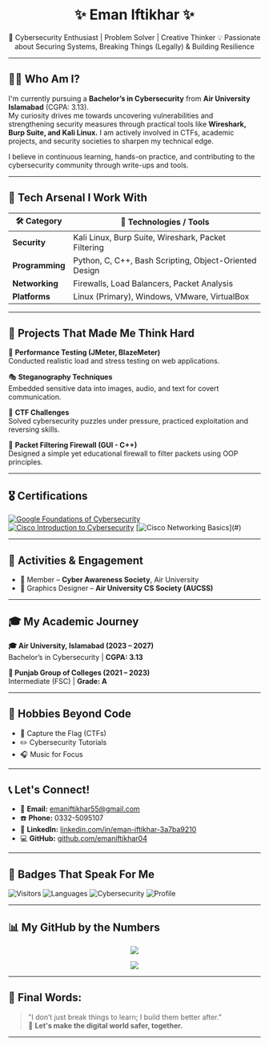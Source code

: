 <h1 align="center">✨ Eman Iftikhar ✨</h1>

<p align="center">
🔐 Cybersecurity Enthusiast | Problem Solver | Creative Thinker  
💡 Passionate about Securing Systems, Breaking Things (Legally) & Building Resilience  
</p>

---

## 👩‍💻 Who Am I?
I'm currently pursuing a **Bachelor’s in Cybersecurity** from **Air University Islamabad** (CGPA: 3.13).  
My curiosity drives me towards uncovering vulnerabilities and strengthening security measures through practical tools like **Wireshark, Burp Suite, and Kali Linux.** I am actively involved in CTFs, academic projects, and security societies to sharpen my technical edge.

I believe in continuous learning, hands-on practice, and contributing to the cybersecurity community through write-ups and tools.

---

## 🚀 Tech Arsenal I Work With
| 🛠️ Category    | 🚩 Technologies / Tools                                 |
|----------------|---------------------------------------------------------|
| **Security**   | Kali Linux, Burp Suite, Wireshark, Packet Filtering     |
| **Programming**| Python, C, C++, Bash Scripting, Object-Oriented Design   |
| **Networking** | Firewalls, Load Balancers, Packet Analysis               |
| **Platforms**  | Linux (Primary), Windows, VMware, VirtualBox             |

---

## 📂 Projects That Made Me Think Hard
🧪 **Performance Testing (JMeter, BlazeMeter)**  
Conducted realistic load and stress testing on web applications.

🎭 **Steganography Techniques**  
Embedded sensitive data into images, audio, and text for covert communication.

🏹 **CTF Challenges**  
Solved cybersecurity puzzles under pressure, practiced exploitation and reversing skills.

🧱 **Packet Filtering Firewall (GUI - C++)**  
Designed a simple yet educational firewall to filter packets using OOP principles.

---

## 🎖️ Certifications
[![Google Foundations of Cybersecurity](https://img.shields.io/badge/Google-Foundations_of_Cyber_Security-blue?logo=google)](./certificates/Coursera%20EE9J2BA68BS4%20(2).pdf)
[![Cisco Introduction to Cybersecurity](https://img.shields.io/badge/Cisco-Introduction_to_Cybersecurity-blue?logo=cisco)](./certificates/Introduction_to_Cybersecurity_Badge20241011-7-a7t7pl%20(1).pdf)
[![Cisco Networking Basics](https://img.shields.io/badge/Cisco-Networking_Basics_(In_Progress)-lightgrey?logo=cisco)](#)

---

## 🌱 Activities & Engagement
- 🔹 Member – **Cyber Awareness Society**, Air University  
- 🎨 Graphics Designer – **Air University CS Society (AUCSS)**  

---

## 🎓 My Academic Journey
**🎓 Air University, Islamabad (2023 – 2027)**  
Bachelor’s in Cybersecurity | **CGPA: 3.13**

**🏫 Punjab Group of Colleges (2021 – 2023)**  
Intermediate (FSC) | **Grade: A**

---

## 🌟 Hobbies Beyond Code
- 🏁 Capture the Flag (CTFs)
- ✏️ Cybersecurity Tutorials
- 🎧 Music for Focus
  

---

## 📞 Let's Connect!
- 📧 **Email:** [emaniftikhar55@gmail.com](mailto:emaniftikhar55@gmail.com)
- ☎️ **Phone:** 0332-5095107
- 🔗 **LinkedIn:** [linkedin.com/in/eman-iftikhar-3a7ba9210](https://linkedin.com/in/eman-iftikhar-3a7ba9210)
- 💻 **GitHub:** [github.com/emaniftikhar04](https://github.com/emaniftikhar04)

---

## 🏅 Badges That Speak For Me
![Visitors](https://visitor-badge.laobi.icu/badge?page_id=emaniftikhar04.Portfolio)
![Languages](https://img.shields.io/badge/Writing-Technical%20&%20Creative-purple)
![Cybersecurity](https://img.shields.io/badge/Security-Enthusiast-blueviolet)
![Profile](https://img.shields.io/badge/Profile-Active-brightgreen)

---

## 📊 My GitHub by the Numbers
<p align="center">
  <img src="https://github-readme-stats.vercel.app/api?username=emaniftikhar04&show_icons=true&theme=tokyonight&hide=issues" />
</p>

<p align="center">
  <img src="https://github-readme-stats.vercel.app/api/top-langs/?username=emaniftikhar04&layout=compact&theme=tokyonight" />
</p>

---

## 💭 Final Words:
> "I don’t just break things to learn; I build them better after."  
> 📍 **Let's make the digital world safer, together.**

---

